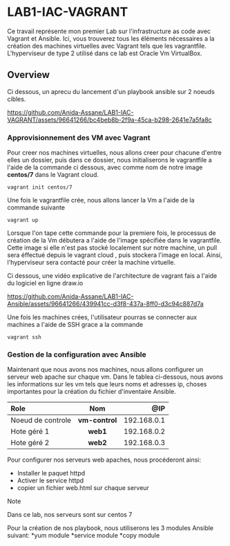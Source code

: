 # LAB1-IAC-VAGRANT

Ce travail représente mon premier Lab sur l'infrastructure as code avec Vagrant et Ansible. Ici, vous trouverez tous les éléments nécessaires a
la création des machines virtuelles avec Vagrant tels que les vagrantfile. L'hyperviseur de type 2 utilisé dans ce lab est Oracle Vm VirtualBox.

## Overview
Ci dessous, un aprecu du lancement d'un playbook ansible sur 2 noeuds cibles.

https://github.com/Anida-Assane/LAB1-IAC-VAGRANT/assets/96641266/bc4beb8b-2f9a-45ca-b298-2641e7a5fa8c

### Approvisionnement des VM avec Vagrant
Pour creer nos machines virtuelles, nous allons creer pour chacune d'entre elles un dossier, puis dans ce dossier, nous initialiserons le vagrantfile a l'aide de la commande ci dessous, avec comme nom de notre image **centos/7** dans le Vagrant cloud.
```
vagrant init centos/7
```

Une fois le vagrantfile crée, nous allons lancer la Vm a l'aide de la commande suivante

```
vagrant up
```
Lorsque l'on tape cette commande pour la premiere fois, le processus de création de la Vm débutera a l'aide de l'image spécifiée dans le vagrantfile.
Cette image si elle n'est pas stocké localement sur notre machine, un pull sera éffectué depuis le vagrant cloud , puis stockera l'image en local.
Ainsi, l'hyperviseur sera contacté pour créer la machine virtuelle.

Ci dessous, une vidéo explicative de l'architecture de vagrant fais a l'aide du logiciel en ligne draw.io

https://github.com/Anida-Assane/LAB1-IAC-Ansible/assets/96641266/439941cc-d3f8-437a-8ff0-d3c94c887d7a

Une fois les machines crées, l'utilisateur pourras se connecter aux machines a l'aide de SSH grace a la commande

```
vagrant ssh
```

### Gestion de la configuration avec Ansible
Maintenant que nous avons nos machines, nous allons configurer un serveur web apache sur chaque vm.
Dans le tablea ci-dessous, nous avons les informations sur les vm tels que leurs noms et adresses ip, choses importantes pour la création du fichier d'inventaire Ansible.

| Role |  Nom  | @IP |
|:-----|:--------:|------:|
| Noeud de controle   | **vm-control** | 192.168.0.1 |
| Hote géré 1   |  **web1**  | 192.168.0.2 |
| Hote géré 2   | **web2** | 192.168.0.3 |

Pour configurer nos serveurs web apaches, nous procéderont ainsi:
* Installer le paquet httpd
* Activer le service httpd
* copier un fichier web.html sur chaque serveur

> [!NOTE]
> Dans ce lab, nos serveurs sont sur centos 7

Pour la création de nos playbook, nous utiliserons les 3 modules Ansible suivant:
*yum module
*service module
*copy module






